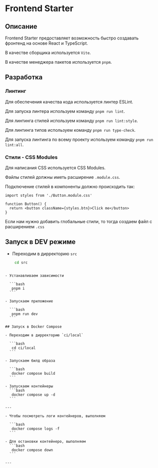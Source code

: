 # Frontend Starter

## Описание

Frontend Starter предоставляет возможность быстро создавать фронтенд на основе React и TypeScript.

В качестве сборщика используется `Vite`.

В качестве менеджера пакетов используется `pnpm`.

## Разработка

### Линтинг

Для обеспечения качества кода используется линтер ESLint.

Для запуска линтера используем команду `pnpm run lint`.

Для линтинга стилей используем команду `pnpm run lint:style`.

Для линтинга типов используем команду `pnpm run type-check`.

Для запуска линтинга по всему проекту используем команду `pnpm run lint:all`.

### Стили - CSS Modules

Для написания CSS используется CSS Modules.

Файлы стилей должны иметь расширение `.module.css`.

Подключение стилей в компоненты должно происходить так:

```tsx
import styles from './Button.module.css'

function Button() {
  return <button className={styles.btn}>Click me</button>
}
```

Если нам нужно добавить глобальные стили, то тогда создаем файл с расширением `.css`

## Запуск в DEV режиме

- Переходим в дирректорию `src`

  ```bash
   cd src
  ```

````

- Устанавливаем зависимости

  ```bash
   pnpm i
  ```

- Запускаем приложение

  ```bash
   pnpm run dev
  ```

## Запуск в Docker Compose

- Переходим в дирректорию `ci/local`

  ```bash
   cd ci/local
  ```

- Запускаем билд образа

  ```bash
   docker compose build
  ```

- Запускаем контейнеры
  ```bash
   docker compose up -d
  ```

---

- Чтобы посмотреть логи контейнеров, выполняем

  ```bash
   docker compose logs -f
  ```

- Для остановки контейнеро, выполняем
  ```bash
   docker compose down
  ```

---
````
